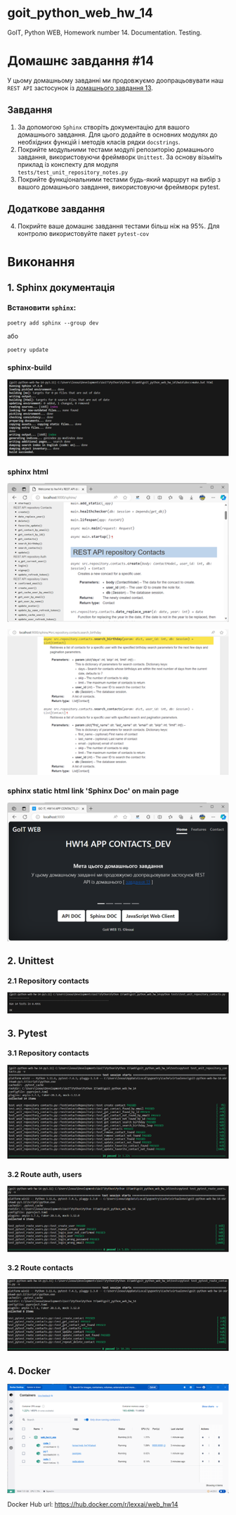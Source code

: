 # goit_python_web_hw_14
GoIT, Python WEB, Homework number 14. Documentation. Testing.


# Домашнє завдання #14

У цьому домашньому завданні ми продовжуємо доопрацьовувати наш `REST API` застосунок із [домашнього завдання 13](https://github.com/lexxai/goit_python_web_hw_13).

## Завдання

1. За допомогою `Sphinx` створіть документацію для вашого домашнього завдання. Для цього додайте в основних модулях до необхідних функцій і методів класів рядки `docstrings`.
2. Покрийте модульними тестами модулі репозиторію домашнього завдання, використовуючи фреймворк `Unittest`. За основу візьміть приклад із конспекту для модуля `tests/test_unit_repository_notes.py`
3. Покрийте функціональними тестами будь-який маршрут на вибір з вашого домашнього завдання, використовуючи фреймворк pytest.

## Додаткове завдання

4. Покрийте ваше домашнє завдання тестами більш ніж на 95%. Для контролю використовуйте пакет `pytest-cov`


#  Виконання

## 1. Sphinx документація
### Встановити `sphinx`: 
```
poetry add sphinx --group dev
``` 
або 
```
poetry update
```

### sphinx-build
![](doc/docs-02.png)

### sphinx html
![](doc/docs-04.png)

![](doc/docs-01.png)

### sphinx static html link 'Sphinx Doc' on main page
![](doc/docs-03.png)


## 2. Unittest
### 2.1 Repository contacts
![](doc/unittest_01.png)

## 3. Pytest
### 3.1 Repository contacts
![](doc/pytest_01.png)
### 3.2 Route auth, users
![](doc/pytest_02.png)
### 3.2 Route contacts
![](doc/pytest_03.png)


## 4. Docker

![](doc/docker_01.png)

Docker Hub url: https://hub.docker.com/r/lexxai/web_hw14




